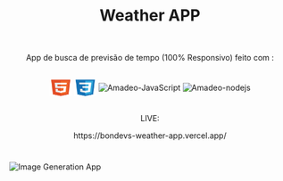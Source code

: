 <h1 align="center">Weather APP</h1>


</br>
<p align="center">App de busca de previsão de tempo (100% Responsivo) feito com :</p>

</br>
 <div style="display: inline_block" align="center">
     <img align="center" alt="Amadeo-HTML" height="30" width="40" src="https://raw.githubusercontent.com/devicons/devicon/master/icons/html5/html5-original.svg">
     <img align="center" alt="Amadeo-CSS" height="30" width="40" src="https://raw.githubusercontent.com/devicons/devicon/master/icons/css3/css3-original.svg">
     <img align="center" alt="Amadeo-JavaScript" height="30" width="40" src="https://github.com/Amadeo-Frontend/devicon/blob/master/icons/javascript/javascript-original.svg">
 <img align="center" alt="Amadeo-nodejs" height="30" width="40" src="https://github.com/Amadeo-Frontend/devicon/blob/master/icons/nodejs/nodejs-original.svg">
  </div>
  </br>

 <div align="center">
 <p align="center">LIVE:</p>
https://bondevs-weather-app.vercel.app/
 </div>
 
#

![Image Generation App](https://github.com/Amadeo-Frontend/images_sites/blob/main/img/screencapture-bondevs-weather-app-vercel-app-2023-03-25-22_27_02.png)
